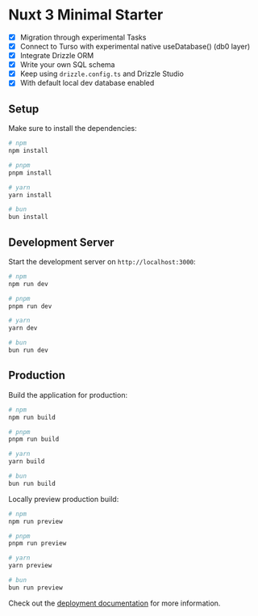 # Nuxt 3 Minimal Starter

- [x] Migration through experimental Tasks
- [x] Connect to Turso with experimental native useDatabase() (db0 layer)
- [x] Integrate Drizzle ORM
- [x] Write your own SQL schema
- [x] Keep using `drizzle.config.ts` and Drizzle Studio
- [x] With default local dev database enabled        

## Setup

Make sure to install the dependencies:

```bash
# npm
npm install

# pnpm
pnpm install

# yarn
yarn install

# bun
bun install
```

## Development Server

Start the development server on `http://localhost:3000`:

```bash
# npm
npm run dev

# pnpm
pnpm run dev

# yarn
yarn dev

# bun
bun run dev
```

## Production

Build the application for production:

```bash
# npm
npm run build

# pnpm
pnpm run build

# yarn
yarn build

# bun
bun run build
```

Locally preview production build:

```bash
# npm
npm run preview

# pnpm
pnpm run preview

# yarn
yarn preview

# bun
bun run preview
```

Check out the [deployment documentation](https://nuxt.com/docs/getting-started/deployment) for more information.
